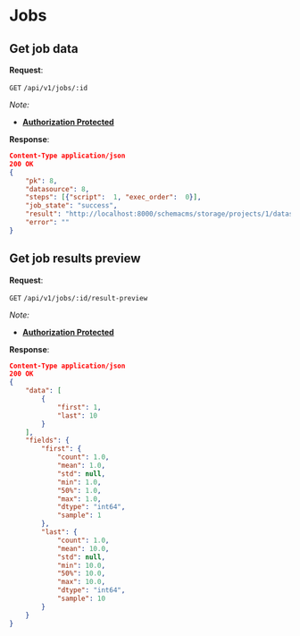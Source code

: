 # Jobs

## Get job data

**Request**:

`GET` `/api/v1/jobs/:id`

*Note:*

- **[Authorization Protected](authentication.md)**

**Response**:

```json
Content-Type application/json
200 OK
{
    "pk": 8,
    "datasource": 8,
    "steps": [{"script":  1, "exec_order":  0}],
    "job_state": "success",
    "result": "http://localhost:8000/schemacms/storage/projects/1/datasources/8/results_test.csv",
    "error": ""
}
```

## Get job results preview

**Request**:

`GET` `/api/v1/jobs/:id/result-preview`

*Note:*

- **[Authorization Protected](authentication.md)**

**Response**:

```json
Content-Type application/json
200 OK
{
    "data": [
        {
            "first": 1,
            "last": 10
        }
    ],
    "fields": {
        "first": {
            "count": 1.0,
            "mean": 1.0,
            "std": null,
            "min": 1.0,
            "50%": 1.0,
            "max": 1.0,
            "dtype": "int64",
            "sample": 1
        },
        "last": {
            "count": 1.0,
            "mean": 10.0,
            "std": null,
            "min": 10.0,
            "50%": 10.0,
            "max": 10.0,
            "dtype": "int64",
            "sample": 10
        }
    }
}
```